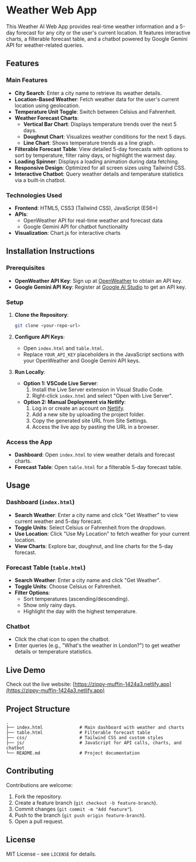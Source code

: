 # Weather Web App

This Weather AI Web App provides real-time weather information and a 5-day forecast for any city or the user's current location. It features interactive charts, a filterable forecast table, and a chatbot powered by Google Gemini API for weather-related queries.

## Features

### Main Features
- **City Search**: Enter a city name to retrieve its weather details.
- **Location-Based Weather**: Fetch weather data for the user's current location using geolocation.
- **Temperature Unit Toggle**: Switch between Celsius and Fahrenheit.
- **Weather Forecast Charts**:
  - **Vertical Bar Chart**: Displays temperature trends over the next 5 days.
  - **Doughnut Chart**: Visualizes weather conditions for the next 5 days.
  - **Line Chart**: Shows temperature trends as a line graph.
- **Filterable Forecast Table**: View detailed 5-day forecasts with options to sort by temperature, filter rainy days, or highlight the warmest day.
- **Loading Spinner**: Displays a loading animation during data fetching.
- **Responsive Design**: Optimized for all screen sizes using Tailwind CSS.
- **Interactive Chatbot**: Query weather details and temperature statistics via a built-in chatbot.

### Technologies Used
- **Frontend**: HTML5, CSS3 (Tailwind CSS), JavaScript (ES6+)
- **APIs**:
  - OpenWeather API for real-time weather and forecast data
  - Google Gemini API for chatbot functionality
- **Visualization**: Chart.js for interactive charts

## Installation Instructions

### Prerequisites
- **OpenWeather API Key**: Sign up at [OpenWeather](https://openweathermap.org/) to obtain an API key.
- **Google Gemini API Key**: Register at [Google AI Studio](https://aistudio.google.com/) to get an API key.

### Setup
1. **Clone the Repository**:
   ```bash
   git clone <your-repo-url>
   ```

2. **Configure API Keys**:
   - Open `index.html` and `table.html`.
   - Replace `YOUR_API_KEY` placeholders in the JavaScript sections with your OpenWeather and Google Gemini API keys.

3. **Run Locally**:
   - **Option 1: VSCode Live Server**:
     1. Install the Live Server extension in Visual Studio Code.
     2. Right-click `index.html` and select "Open with Live Server".
   - **Option 2: Manual Deployment via Netlify**:
     1. Log in or create an account on [Netlify](https://www.netlify.com/).
     2. Add a new site by uploading the project folder.
     3. Copy the generated site URL from Site Settings.
     4. Access the live app by pasting the URL in a browser.

### Access the App
- **Dashboard**: Open `index.html` to view weather details and forecast charts.
- **Forecast Table**: Open `table.html` for a filterable 5-day forecast table.

## Usage

### Dashboard (`index.html`)
- **Search Weather**: Enter a city name and click "Get Weather" to view current weather and 5-day forecast.
- **Toggle Units**: Select Celsius or Fahrenheit from the dropdown.
- **Use Location**: Click "Use My Location" to fetch weather for your current location.
- **View Charts**: Explore bar, doughnut, and line charts for the 5-day forecast.

### Forecast Table (`table.html`)
- **Search Weather**: Enter a city name and click "Get Weather".
- **Toggle Units**: Choose Celsius or Fahrenheit.
- **Filter Options**:
  - Sort temperatures (ascending/descending).
  - Show only rainy days.
  - Highlight the day with the highest temperature.

### Chatbot
- Click the chat icon to open the chatbot.
- Enter queries (e.g., "What's the weather in London?") to get weather details or temperature statistics.

## Live Demo
Check out the live website: [https://zippy-muffin-1424a3.netlify.app](https://zippy-muffin-1424a3.netlify.app)

## Project Structure
```plaintext
.
├── index.html              # Main dashboard with weather and charts
├── table.html              # Filterable forecast table
├── css/                    # Tailwind CSS and custom styles
├── js/                     # JavaScript for API calls, charts, and chatbot
└── README.md               # Project documentation
```

## Contributing
Contributions are welcome:
1. Fork the repository.
2. Create a feature branch (`git checkout -b feature-branch`).
3. Commit changes (`git commit -m "Add feature"`).
4. Push to the branch (`git push origin feature-branch`).
5. Open a pull request.

## License
MIT License - see `LICENSE` for details.
